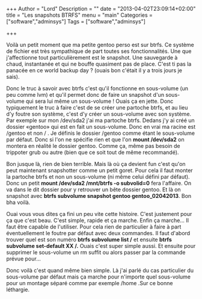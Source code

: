 +++
Author = "Lord"
Description = ""
date = "2013-04-02T23:09:14+02:00"
title = "Les snapshots BTRFS"
menu = "main"
Categories = ["software","adminsys"]
Tags = ["software","adminsys"]

+++

Voilà un petit moment que ma petite gentoo perso est sur btrfs. Ce système de fichier est très sympathique de part toutes ses fonctionnalités. Une que j'affectionne tout particulièrement est le snapshot. Une sauvegarde à chaud, instantanée et qui ne bouffe quasiment pas de place. C'est ti pas la panacée en ce world backup day ? (ouais bon c'était il y a trois jours je sais).

Donc le truc à savoir avec btrfs c'est qu'il fonctionne en sous-volume (un peu comme lvm) et qu'il permet donc de faire un snapshot d'un sous-volume qui sera lui même un sous-volume ! Ouais ça en jette. Donc typiquement le truc à faire c'est de se créer une partoche btrfs, et au lieu d'y foutre son système, c'est d'y créer un sous-volume avec son système. Par exemple sur mon /dev/sda2 j'ai ma partoche btrfs. Dedans j'y ai créé un dossier «gentoo» qui est en fait un sous-volume. Donc en vrai ma racine est /gentoo et non / . Je définis le dossier /gentoo comme étant le sous-volume par défaut. Donc si l'on ne spécifie rien et que l'on **mount /dev/sda2** on montera en réalité le dossier gentoo. Comme ça, même pas besoin de trippoter grub ou autre (bien que ce soit tout de même recommandé).

Bon jusque là, rien de bien terrible. Mais là où ça devient fun c'est qu'on peut maintenant snapshotter comme un petit goret. Pour cela il faut monter la partoche btrfs et non un sous-volume (ni même celui défini par défaut). Donc un petit **mount /dev/sda2 /mnt/btrfs -o subvolid=0** fera l'affaire. On va dans le dit dossier pour y retrouver un bête dossier gentoo. Et là on snapshot avec **btrfs subvolume snapshot gentoo gentoo_02042013**. Bon bha voilà.

Ouai vous vous dites ça fini un peu vite cette histoire. C'est justement pour ça que c'est beau. C'est simple, rapide et ça marche. Enfin ça marche… Il faut être capable de l'utiliser. Pour cela rien de particulier à faire à part éventuellement le foutre par défaut avec deux commandes. Il faut d'abord trouver quel est son numéro **btrfs subvolume list /** et ensuite **btrfs subvolume set-default XX /.** Ouais c'est super simple aussi. Et ensuite pour supprimer le sous-volume un rm suffit ou alors passer par la commande prévue pour…

Donc voilà c'est quand même bien simple. Là j'ai parlé du cas particulier du sous-volume par défaut mais ça marche pour n'importe quel sous-volume pour un montage séparé comme par exemple /home .Sur ce bonne léthargie.
